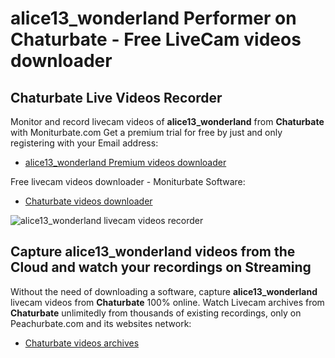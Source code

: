 # alice13_wonderland Performer on Chaturbate - Free LiveCam videos downloader

## Chaturbate Live Videos Recorder

Monitor and record livecam videos of **alice13_wonderland** from **Chaturbate** with Moniturbate.com
Get a premium trial for free by just and only registering with your Email address:
* [alice13_wonderland Premium videos downloader](https://moniturbate.com/request-demo-licence-key.html)

Free livecam videos downloader - Moniturbate Software:
* [Chaturbate videos downloader](https://moniturbate.com/moniturbate-download-software.html)

![alice13_wonderland livecam videos recorder](https://peachurnet.com/templates/moniturbate-software.png)


## Capture alice13_wonderland videos from the Cloud and watch your recordings on Streaming

Without the need of downloading a software, capture **alice13_wonderland** livecam videos from **Chaturbate** 100% online.
Watch Livecam archives from **Chaturbate** unlimitedly from thousands of existing recordings, only on Peachurbate.com and its websites network:
* [Chaturbate videos archives](https://peachurnet.com/)